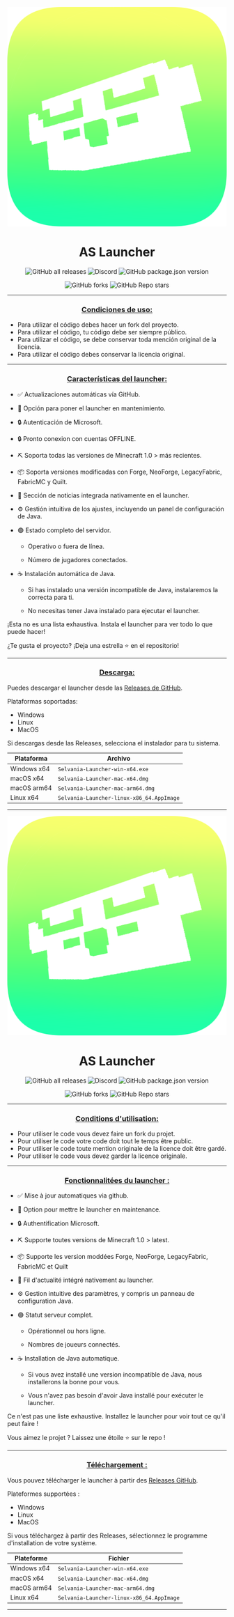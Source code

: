 <p align="center"><img src="../src/assets/images/icon.png" alt="icon-launcher"></p>

<h1 align="center">AS Launcher</h1>

[<p align="center">]()
![GitHub all releases](https://img.shields.io/github/downloads/luuxis/Selvania-Launcher/total?style=for-the-badge)
![Discord](https://img.shields.io/discord/819729377650278420?style=for-the-badge)
![GitHub package.json version](https://img.shields.io/github/package-json/v/luuxis/Selvania-Launcher?style=for-the-badge)
[<p align="center">]()
![GitHub forks](https://img.shields.io/github/forks/luuxis/Selvania-Launcher?style=for-the-badge)
![GitHub Repo stars](https://img.shields.io/github/stars/luuxis/Selvania-Launcher?style=for-the-badge)

---
### **<ins><p align="center">Condiciones de uso:</p>**
- Para utilizar el código debes hacer un fork del proyecto.
- Para utilizar el código, tu código debe ser siempre público.
- Para utilizar el código, se debe conservar toda mención original de la licencia.
- Para utilizar el código debes conservar la licencia original.
---

### **<ins><p align="center">Características del launcher:</p>**

- ✅ Actualizaciones automáticas vía GitHub.

- 🔴 Opción para poner el launcher en mantenimiento.

- 🔒 Autenticación de Microsoft.

- 🔒 Pronto conexion con cuentas OFFLINE.

- ⛏️ Soporta todas las versiones de Minecraft 1.0 > más recientes.

- 📦 Soporta versiones modificadas con Forge, NeoForge, LegacyFabric, FabricMC y Quilt.

- 📰 Sección de noticias integrada nativamente en el launcher.

- ⚙️ Gestión intuitiva de los ajustes, incluyendo un panel de configuración de Java.

- 🟢 Estado completo del servidor.

    - Operativo o fuera de línea.
    
    - Número de jugadores conectados.

- ☕ Instalación automática de Java.

    - Si has instalado una versión incompatible de Java, instalaremos la correcta para ti.
    
    - No necesitas tener Java instalado para ejecutar el launcher.

¡Esta no es una lista exhaustiva. Instala el launcher para ver todo lo que puede hacer!

¿Te gusta el proyecto? ¡Deja una estrella ⭐ en el repositorio!

---

### **<ins><p align="center">Descarga:</p>**

Puedes descargar el launcher desde las [Releases de GitHub](../../../releases).

Plataformas soportadas:

- Windows 
- Linux
- MacOS

Si descargas desde las Releases, selecciona el instalador para tu sistema.

 Plataforma | Archivo |
| -------- | ---- |
| Windows x64 | `Selvania-Launcher-win-x64.exe ` |
| macOS x64 | `Selvania-Launcher-mac-x64.dmg` |
| macOS arm64 | `Selvania-Launcher-mac-arm64.dmg` |
| Linux x64 | `Selvania-Launcher-linux-x86_64.AppImage` |

---
<p align="center"><img src="../src/assets/images/icon.png" alt="icon-launcher"></p>

<h1 align="center">AS Launcher</h1>

[<p align="center">]()
![GitHub all releases](https://img.shields.io/github/downloads/luuxis/Selvania-Launcher/total?style=for-the-badge)
![Discord](https://img.shields.io/discord/819729377650278420?style=for-the-badge)
![GitHub package.json version](https://img.shields.io/github/package-json/v/luuxis/Selvania-Launcher?style=for-the-badge)
[<p align="center">]()
![GitHub forks](https://img.shields.io/github/forks/luuxis/Selvania-Launcher?style=for-the-badge)
![GitHub Repo stars](https://img.shields.io/github/stars/luuxis/Selvania-Launcher?style=for-the-badge)

---
### **<ins><p align="center">Conditions d'utilisation:</p>**
- Pour utiliser le code vous devez faire un fork du projet.
- Pour utiliser le code votre code doit tout le temps être public.
- Pour utiliser le code toute mention originale de la licence doit être gardé.
- Pour utiliser le code vous devez garder la licence originale.
---

### **<ins><p align="center">Fonctionnalitées du launcher :</p>**

- ✅ Mise à jour automatiques via github.

- 🔴 Option pour mettre le launcher en maintenance.

- 🔒 Authentification Microsoft.

- ⛏️ Supporte toutes versions de Minecraft 1.0 > latest.

- 📦 Supporte les version moddées Forge, NeoForge, LegacyFabric, FabricMC et Quilt

- 📰 Fil d'actualité intégré nativement au launcher.

- ⚙️ Gestion intuitive des paramètres, y compris un panneau de configuration Java.

- 🟢 Statut serveur complet.

    - Opérationnel ou hors ligne.
    
    - Nombres de joueurs connectés.

- ☕ Installation de Java automatique.

    - Si vous avez installé une version incompatible de Java, nous installerons la bonne pour vous.
    
    - Vous n'avez pas besoin d'avoir Java installé pour exécuter le launcher.

Ce n'est pas une liste exhaustive. Installez le launcher pour voir tout ce qu'il peut faire !

Vous aimez le projet ? Laissez une étoile ⭐ sur le repo !

---

### **<ins><p align="center">Téléchargement :</p>**

Vous pouvez télécharger le launcher à partir des [Releases GitHub](../../../releases).

Plateformes supportées :

- Windows 
- Linux
- MacOS

Si vous téléchargez à partir des Releases, sélectionnez le programme d'installation de votre système.

 Plateforme | Fichier |
| -------- | ---- |
| Windows x64 | `Selvania-Launcher-win-x64.exe ` |
| macOS x64 | `Selvania-Launcher-mac-x64.dmg` |
| macOS arm64 | `Selvania-Launcher-mac-arm64.dmg` |
| Linux x64 | `Selvania-Launcher-linux-x86_64.AppImage` |

---